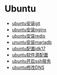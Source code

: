 <!-- # 通用
- <a href="Linux/common/踢出登陆用户.md">踢出登陆用户</a>
- <a href="Linux/common/Linux连接wifi.md">Linux连接wifi</a>
- <a href="Linux/common/ssh登陆环境变量失效.md">ssh登陆环境变量失效</a>
- <a href="Linux/common/Chrome的SecureShell连接时出现异常.md">Chrome的SecureShell连接时出现异常</a>
- <a href="Linux/common/SSH断开后进程在后台继续运行.md">SSH断开后进程在后台继续运行</a>
- <a href="Linux/common/frp内网穿透.md">frp内网穿透</a>
- <a href="Linux/common/linux查看端口号占用.md">linux查看端口号占用</a>
- <a href="Linux/common/为ls命令设置颜色.md">为ls命令设置颜色</a>
- <a href="Linux/common/配置环境变量.md">配置环境变量</a>

# CentOS
- <a href="Linux/CentOS/centos软件源配置.md">centos软件源配置</a>
- <a href="Linux/CentOS/centos7开启ssh服务.md">centos7开启ssh服务</a>
- <a href="Linux/CentOS/centos7没有ifconfig命令解决办法.md">centos7没有ifconfig命令解决办法</a> -->

# Ubuntu
- [ubuntu安装git](./Linux/Ubuntu/ubuntu安装git.md)
- [ubuntu安装nginx](./Linux/Ubuntu/ubuntu安装nginx.md)
- [ubuntu安装redis](./Linux/Ubuntu/ubuntu安装redis.md)
- [ununtu安装mariadb](./Linux/Ubuntu/ununtu安装mariadb.md)
- [ubuntu配置jdk17](./Linux/Ubuntu/ubuntu配置jdk17.md)
- [ubuntu软件源配置](./Linux/Ubuntu/ubuntu软件源配置.md)
- [ubuntu开启ssh服务](./Linux/Ubuntu/ubuntu开启ssh服务.md)
- [ubuntu修改DNS](./Linux/Ubuntu/ubuntu修改DNS.md)

<!-- 
# 工具
- <a href="Linux/工具/grep.md">grep</a>
- <a href="Linux/工具/sed.md">sed</a>
- <a href="Linux/工具/awk.md">awk</a>
- <a href="Linux/工具/tcpdump.md">tcpdump</a>
- <a href="Linux/工具/rz命令与sz命令.md">rz命令与sz命令</a>
- <a href="Linux/vim/vim搜索字符串.md">vim搜索字符串</a>

# Shell
- <a href="Linux/shell/创建和执行脚本.md">创建和执行脚本</a>
- <a href="Linux/shell/变量.md">变量</a>
- <a href="Linux/shell/数学运算.md">数学运算</a>
- <a href="Linux/shell/if.md">if</a>
- <a href="Linux/shell/case.md">case</a>
- <a href="Linux/shell/循环.md">循环</a>
- <a href="Linux/shell/控制台输入.md">控制台输入</a>
- <a href="Linux/shell/函数.md">函数</a> -->
